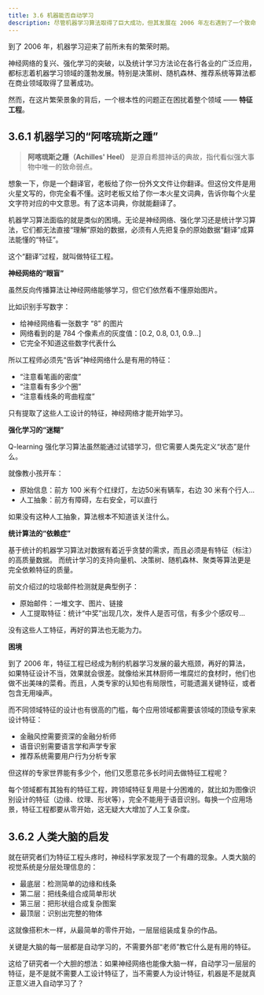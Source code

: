 ```yaml
---
title: 3.6 机器能否自动学习
description: 尽管机器学习算法取得了巨大成功，但其发展在 2006 年左右遇到了一个致命瓶颈——特征工程。所有主流算法都严重依赖人类专家手工设计特征，这个过程耗时耗力、需要深厚的领域知识，且直接决定了模型性能的上限，成为机器学习的“阿喀琉斯之踵”。为了突破这一困境，研究者们从人脑分层处理信息的机制中获得启发，开始探索让机器自动学习特征的可能性，为深度学习的诞生埋下了伏笔。
---
```


到了 2006 年，机器学习迎来了前所未有的繁荣时期。

神经网络的复兴、强化学习的突破，以及统计学习方法论在各行各业的广泛应用，都标志着机器学习领域的蓬勃发展。特别是决策树、随机森林、推荐系统等算法都在商业领域取得了显著成功。

然而，在这片繁荣景象的背后，一个根本性的问题正在困扰着整个领域 —— **特征工程**。

## 3.6.1 机器学习的“阿喀琉斯之踵”

> **阿喀琉斯之踵（Achilles' Heel）** 是源自希腊神话的典故，指代看似强大事物中唯一的致命弱点。

想象一下，你是一个翻译官，老板给了你一份外文文件让你翻译。但这份文件是用火星文写的，你完全看不懂。这时老板又给了你一本火星文词典，告诉你每个火星文字符对应的中文意思。有了这本词典，你就能翻译了。

机器学习算法面临的就是类似的困境。无论是神经网络、强化学习还是统计学习算法，它们都无法直接“理解”原始的数据，必须有人先把复杂的原始数据“翻译”成算法能懂的“特征”。

这个“翻译”过程，就叫做特征工程。

**神经网络的“眼盲”**

虽然反向传播算法让神经网络能够学习，但它们依然看不懂原始图片。

比如识别手写数字：

- 给神经网络看一张数字 “8” 的图片
- 网络看到的是 784 个像素点的灰度值：[0.2, 0.8, 0.1, 0.9...]
- 它完全不知道这些数字代表什么

所以工程师必须先“告诉”神经网络什么是有用的特征：

- “注意看笔画的密度”
- “注意看有多少个圈”
- “注意看线条的弯曲程度”

只有提取了这些人工设计的特征，神经网络才能开始学习。

**强化学习的“迷糊”**

Q-learning 强化学习算法虽然能通过试错学习，但它需要人类先定义“状态”是什么。

就像教小孩开车：

- 原始信息：前方 100 米有个红绿灯，左边50米有辆车，右边 30 米有个行人...
- 人工抽象：前方有障碍，左右安全，可以直行

如果没有这种人工抽象，算法根本不知道该关注什么。

**统计算法的“依赖症”**

基于统计的机器学习算法对数据有着近乎贪婪的需求，而且必须是有特征（标注）的高质量数据。
而统计学习的支持向量机、决策树、随机森林、聚类等算法更是完全依赖特征的质量。

前文介绍过的垃圾邮件检测就是典型例子：

- 原始邮件：一堆文字、图片、链接
- 人工提取特征：统计“中奖”出现几次，发件人是否可信，有多少个感叹号...

没有这些人工特征，再好的算法也无能为力。

**困境**

到了 2006 年，特征工程已经成为制约机器学习发展的最大瓶颈，再好的算法，如果特征设计不当，效果就会很差。就像给米其林厨师一堆腐烂的食材时，他们也做不出美味的菜肴。而且，人类专家的认知也有局限性，可能遗漏关键特征，或者包含无用噪声。

而不同领域特征的设计也有很高的门槛，每个应用领域都需要该领域的顶级专家来设计特征：

- 金融风控需要资深的金融分析师
- 语音识别需要语言学和声学专家
- 推荐系统需要用户行为分析专家

但这样的专家世界能有多少个，他们又愿意花多长时间去做特征工程呢？

每个领域都有其独有的特征工程，跨领域特征复用是十分困难的，就比如为图像识别设计的特征（边缘、纹理、形状等），完全不能用于语音识别。每换一个应用场景，特征工程都要从零开始，这无疑大大增加了人工复杂度。

## 3.6.2 人类大脑的启发

就在研究者们为特征工程头疼时，神经科学家发现了一个有趣的现象。人类大脑的视觉系统是分层处理信息的：

- 最底层：检测简单的边缘和线条
- 第二层：把线条组合成简单形状
- 第三层：把形状组合成复杂图案
- 最顶层：识别出完整的物体

这就像搭积木一样，从最简单的零件开始，一层层组装成复杂的作品。

关键是大脑的每一层都是自动学习的，不需要外部“老师”教它什么是有用的特征。

这给了研究者一个大胆的想法：如果神经网络也能像大脑一样，自动学习一层层的特征，是不是就不需要人工设计特征了，当不需要人为设计特征，机器是不是就真正意义进入自动学习了？